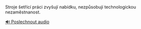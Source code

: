 
Stroje šetřící práci zvyšují nabídku, nezpůsobují technologickou nezaměstnanost.

[🔊 Poslechnout audio](/data/7-paragraphs/audio/chapter_32/para_005-Stroje-etc-prci-zvyuj-nabdku-nezpsobuj.mp3)
